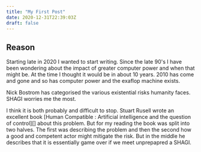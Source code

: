 ```yaml
---
title: "My First Post"
date: 2020-12-31T22:39:03Z
draft: false
---
```


## Reason
Starting late in 2020 I wanted to start writing.  Since the late 90's I have been wondering about the impact of greater computer power and when that might be.  At the time I thought it would be in about 10 years.  2010 has come and gone and so has computer power and the exaflop machine exists.

Nick Bostrom has categorised the various existential risks humanity faces.  SHAGI worries me the most.

I think it is both probably and difficult to stop.  Stuart Rusell wrote an excellent book [Human Compatible : Artificial intelligence and the question of control][] about this problem.  But for my reading the book was split into two halves.  The first was describing the problem and then the second how a good and competent actor might mitigate the risk.  But in the middle he describes that it is essentially game over if we meet unprepapred a SHAGI.


